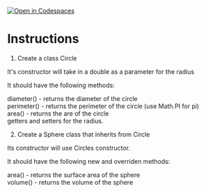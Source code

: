 [![Open in Codespaces](https://classroom.github.com/assets/launch-codespace-2972f46106e565e64193e422d61a12cf1da4916b45550586e14ef0a7c637dd04.svg)](https://classroom.github.com/open-in-codespaces?assignment_repo_id=19603345)
# Instructions  

1. Create a class Circle</br>

It's constructor will take in a double as a parameter for the radius</br>

It should have the following methods:</br>

diameter() - returns the diameter of the circle</br>
perimeter() - returns the perimeter of the circle (use Math.PI for pi)</br>
area() - returns the are of the circle</br>
getters and setters for the radius.</br>

2. Create a Sphere class that inherits from Circle</br>

Its constructor will use Circles constructor.</br>

It should have the following new and overriden methods:</br>

area() - returns the surface area of the sphere</br>
volume() - returns the volume of the sphere</br>
